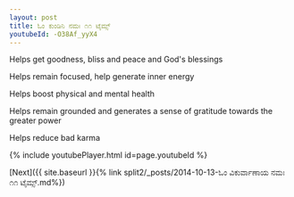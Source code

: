 ```yaml
---
layout: post
title: ಓಂ ಕುಂಡಿನಿ ನಮಃ ೧೧ ಟೈಮ್ಸ್
youtubeId: -O38Af_yyX4
---
```

 
 
Helps get goodness, bliss and peace and God's blessings
 
Helps remain focused, help generate inner energy 
 
Helps boost physical and mental health 
 
Helps remain grounded and generates a sense of gratitude towards the greater power 
 
Helps reduce bad karma
 
 
 
 


{% include youtubePlayer.html id=page.youtubeId %}
 
[Next]({{ site.baseurl }}{% link  split2/_posts/2014-10-13-ಓಂ ವಿಕುರ್ವಾಣಾಯ ನಮಃ ೧೧ ಟೈಮ್ಸ್.md%})
 
